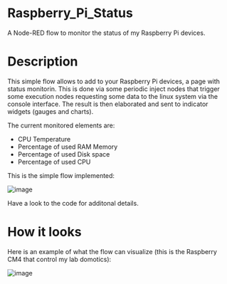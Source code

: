 # Raspberry_Pi_Status
A Node-RED flow to monitor the status of my Raspberry Pi devices.

# Description
This simple flow allows to add to your Raspberry Pi devices, a page with status monitorin. This is done via some periodic inject nodes that trigger some execution nodes requesting some data to the linux system via the console interface.
The result is then elaborated and sent to indicator widgets (gauges and charts).

The current monitored elements are:

- CPU Temperature
- Percentage of used RAM Memory
- Percentage of used Disk space
- Percentage of used CPU

This is the simple flow implemented:

![image](https://github.com/user-attachments/assets/17bca033-b1c1-47ae-85c4-73aefe9bf6dd)

Have a look to the code for additonal details.

# How it looks
Here is an example of what the flow can visualize (this is the Raspberry CM4 that control my lab domotics):

![image](https://github.com/user-attachments/assets/4d272ff6-025c-4609-82ef-e99e029adade)


